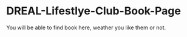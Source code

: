# DREAL-Lifestlye-Club-Book-Page
You will be able to find book here, weather you like them or not. 
